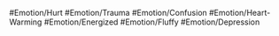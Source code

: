 #Emotion/Hurt
#Emotion/Trauma
#Emotion/Confusion
#Emotion/Heart-Warming
#Emotion/Energized
#Emotion/Fluffy
#Emotion/Depression
